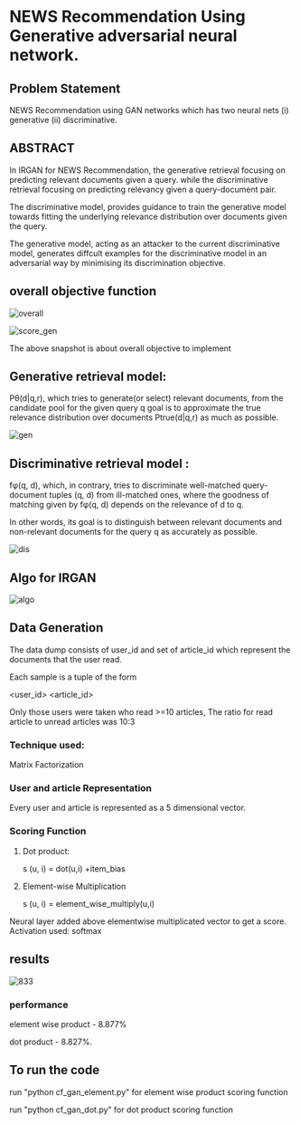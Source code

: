 # NEWS Recommendation Using Generative adversarial neural network.

## Problem Statement
NEWS Recommendation using GAN networks which has two neural nets (i) generative (ii) discriminative.

## ABSTRACT
In IRGAN for NEWS Recommendation, the generative retrieval focusing on predicting relevant documents given a query. while the discriminative retrieval focusing on predicting relevancy given a query-document pair. 

The discriminative model, provides guidance to train the generative model towards fitting the underlying relevance distribution over documents given the query. 

The generative model, acting as an attacker to the current discriminative model, generates diffcult examples for the discriminative model in an adversarial way by minimising its discrimination objective.

## overall objective function 

![overall](https://user-images.githubusercontent.com/8746899/32701426-2cf50f72-c7fb-11e7-8e69-68345c2e7685.png)

![score_gen](https://user-images.githubusercontent.com/8746899/32701591-ac42dda6-c7fe-11e7-9fd5-3fea76571d1c.png)

The above snapshot is about overall objective to implement

## Generative retrieval model:
Pθ(d|q,r), which tries to generate(or select) relevant documents, from the candidate pool for the given query q goal is to approximate the true relevance distribution over documents Ptrue(d|q,r) as much as possible.

![gen](https://user-images.githubusercontent.com/8746899/32701565-2fde2d1a-c7fe-11e7-8b5b-61bb94357287.png)

## Discriminative retrieval model :
fφ(q, d), which, in contrary, tries to discriminate well-matched query-document tuples (q, d) from ill-matched ones, where the goodness of matching given by fφ(q, d) depends on the relevance of d to q.

In other words, its goal is to distinguish between relevant documents and non-relevant documents for the query q as accurately as possible. 

![dis](https://user-images.githubusercontent.com/8746899/32701580-7db49880-c7fe-11e7-82e9-8b3fb8f521f5.png)

## Algo for IRGAN
![algo](https://user-images.githubusercontent.com/8746899/32701603-cf7d353c-c7fe-11e7-9d0f-990c4bee3375.png)

## Data Generation

The data dump consists of user_id and set of article_id which represent the documents that the user read.

Each sample is a tuple of the form

<user_id>  <article_id> <label>

Only those users were taken who read >=10 articles, The ratio for read article to unread articles was 10:3

### Technique used: 

Matrix Factorization

### User and article Representation

Every user and article is represented as a 5 dimensional vector.

### Scoring Function

1) Dot product:

	s (u, i) = dot(u,i) +item_bias


2) Element-wise Multiplication

	s (u, i) = element_wise_multiply(u,i)


Neural layer added above elementwise multiplicated vector to get a score.
Activation used: softmax

## results

![833](https://user-images.githubusercontent.com/8746899/32701756-205adbec-c801-11e7-992e-5c7c968b2d63.png)


### performance

element wise product - 8.877%

dot product - 8.827%.

## To run the code

run "python cf_gan_element.py" for element wise product scoring function

run "python cf_gan_dot.py" for dot product scoring function
